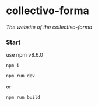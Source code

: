 # collectivo-forma
_The website of the collectivo-forma_

### Start

use npm v8.6.0

`npm i`

`npm run dev`

or

`npm run build`